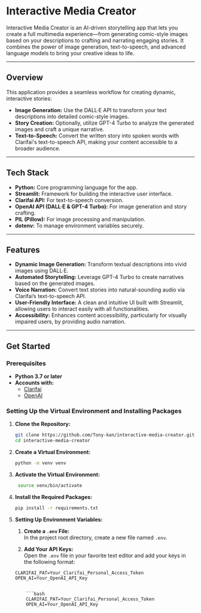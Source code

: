 # Interactive Media Creator

Interactive Media Creator is an AI-driven storytelling app that lets you create a full multimedia experience—from generating comic-style images based on your descriptions to crafting and narrating engaging stories. It combines the power of image generation, text-to-speech, and advanced language models to bring your creative ideas to life.

---

## Overview

This application provides a seamless workflow for creating dynamic, interactive stories:

- **Image Generation:** Use the DALL·E API to transform your text descriptions into detailed comic-style images.
- **Story Creation:** Optionally, utilize GPT-4 Turbo to analyze the generated images and craft a unique narrative.
- **Text-to-Speech:** Convert the written story into spoken words with Clarifai's text-to-speech API, making your content accessible to a broader audience.

---

## Tech Stack

- **Python:** Core programming language for the app.
- **Streamlit:** Framework for building the interactive user interface.
- **Clarifai API:** For text-to-speech conversion.
- **OpenAI API (DALL·E & GPT-4 Turbo):** For image generation and story crafting.
- **PIL (Pillow):** For image processing and manipulation.
- **dotenv:** To manage environment variables securely.

---

## Features

- **Dynamic Image Generation:** Transform textual descriptions into vivid images using DALL·E.
- **Automated Storytelling:** Leverage GPT-4 Turbo to create narratives based on the generated images.
- **Voice Narration:** Convert text stories into natural-sounding audio via Clarifai’s text-to-speech API.
- **User-Friendly Interface:** A clean and intuitive UI built with Streamlit, allowing users to interact easily with all functionalities.
- **Accessibility:** Enhances content accessibility, particularly for visually impaired users, by providing audio narration.

---

## Get Started

### Prerequisites

- **Python 3.7 or later**
- **Accounts with:**
  - [Clarifai](https://www.clarifai.com/)
  - [OpenAI](https://openai.com/)

### Setting Up the Virtual Environment and Installing Packages

1. **Clone the Repository:**

   ```bash
   git clone https://github.com/Tony-kan/interactive-media-creator.git
   cd interactive-media-creator

   ```

2. **Create a Virtual Environment:**

   ```bash
   python -m venv venv

   ```

3. **Activate the Virtual Environment:**

   ```bash
    source venv/bin/activate

   ```

4. **Install the Required Packages:**

   ```bash
   pip install -r requirements.txt

   ```

5. **Setting Up Environment Variables:**

   1. **Create a `.env` File:**  
      In the project root directory, create a new file named `.env`.

   2. **Add Your API Keys:**  
      Open the `.env` file in your favorite text editor and add your keys in the following format:

   ````env
   CLARIFAI_PAT=Your_Clarifai_Personal_Access_Token
   OPEN_AI=Your_OpenAI_API_Key


       ```bash
       CLARIFAI_PAT=Your_Clarifai_Personal_Access_Token
       OPEN_AI=Your_OpenAI_API_Key


   ````
